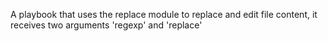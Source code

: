 <p>A playbook that uses the replace module to replace and edit file content, it receives two arguments 'regexp' and 'replace'</p>